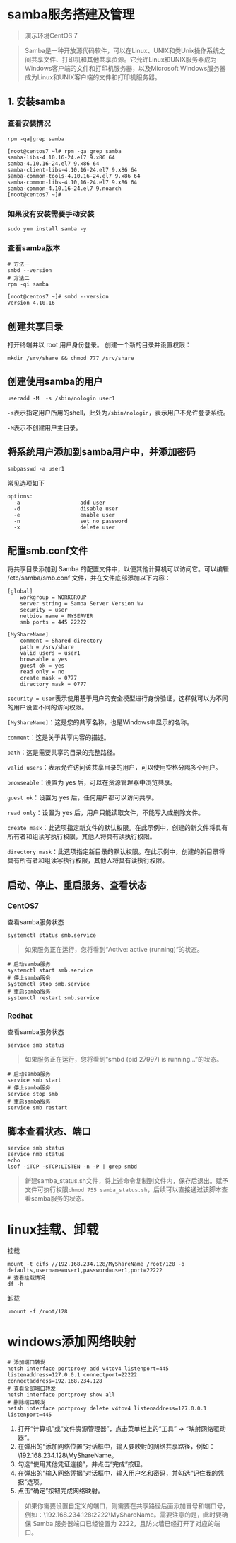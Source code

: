 # samba服务搭建及管理

> 演示环境CentOS 7

> Samba是一种开放源代码软件，可以在Linux、UNIX和类Unix操作系统之间共享文件、打印机和其他共享资源。它允许Linux和UNIX服务器成为Windows客户端的文件和打印机服务器，以及Microsoft Windows服务器成为Linux和UNIX客户端的文件和打印机服务器。

## 1. 安装samba

### 查看安装情况
```shell
rpm -qa|grep samba
```
```
[root@centos7 ~l# rpm -qa grep samba
samba-libs-4.10.16-24.el7 9.x86 64
samba-4.10.16-24.el7 9.x86 64
samba-client-libs-4.10.16-24.el7 9.x86 64
samba-common-tools-4.10.16-24.el7 9.x86 64
samba-common-libs-4.10,16-24.el7 9.x86 64
samba-common-4.10.16-24.el7 9.noarch
[root@centos7 ~]#
```

### 如果没有安装需要手动安装
```shell
sudo yum install samba -y
```

### 查看samba版本
```shell
# 方法一
smbd --version
# 方法二
rpm -qi samba
```

```
[root@centos7 ~]# smbd --version
Version 4.10.16
```

## 创建共享目录

打开终端并以 root 用户身份登录。
创建一个新的目录并设置权限：
```shell
mkdir /srv/share && chmod 777 /srv/share
```

## 创建使用samba的用户

```shell
useradd -M  -s /sbin/nologin user1
```
`-s`表示指定用户所用的shell，此处为`/sbin/nologin`，表示用户不允许登录系统。

`-M`表示不创建用户主目录。

## 将系统用户添加到samba用户中，并添加密码

```shell
smbpasswd -a user1
```
常见选项如下
```
options:
  -a                   add user
  -d                   disable user
  -e                   enable user
  -n                   set no password
  -x                   delete user
```

## 配置smb.conf文件
将共享目录添加到 Samba 的配置文件中，以便其他计算机可以访问它。可以编辑 /etc/samba/smb.conf 文件，并在文件底部添加以下内容：
```shell
[global]
    workgroup = WORKGROUP
    server string = Samba Server Version %v
    security = user
    netbios name = MYSERVER
    smb ports = 445 22222

[MyShareName]
    comment = Shared directory
    path = /srv/share
    valid users = user1
    browsable = yes
    guest ok = yes
    read only = no
    create mask = 0777
    directory mask = 0777
```

`security = user`表示使用基于用户的安全模型进行身份验证，这样就可以为不同的用户设置不同的访问权限。

`[MyShareName]`：这是您的共享名称，也是Windows中显示的名称。

`comment`：这是关于共享内容的描述。

`path`：这是需要共享的目录的完整路径。

`valid users`：表示允许访问该共享目录的用户，可以使用空格分隔多个用户。

`browseable`：设置为 yes 后，可以在资源管理器中浏览共享。

`guest ok`：设置为 yes 后，任何用户都可以访问共享。

`read only`：设置为 yes 后，用户只能读取文件，不能写入或删除文件。

`create mask`：此选项指定新文件的默认权限。在此示例中，创建的新文件将具有所有者和组读写执行权限，其他人将具有读执行权限。

`directory mask`：此选项指定新目录的默认权限。在此示例中，创建的新目录将具有所有者和组读写执行权限，其他人将具有读执行权限。


## 启动、停止、重启服务、查看状态

### CentOS7
查看samba服务状态
```shell
systemctl status smb.service
```
> 如果服务正在运行，您将看到“Active: active (running)”的状态。

```shell
# 启动samba服务
systemctl start smb.service
# 停止samba服务
systemctl stop smb.service
# 重启samba服务
systemctl restart smb.service
```

### Redhat

查看samba服务状态
```shell
service smb status
```
> 如果服务正在运行，您将看到“smbd (pid 27997) is running...”的状态。

```shell
# 启动samba服务
service smb start
# 停止samba服务
service stop smb
# 重启samba服务
service smb restart
```

## 脚本查看状态、端口
```shell
service smb status
service nmb status
echo
lsof -iTCP -sTCP:LISTEN -n -P | grep smbd
```
> 新建samba_status.sh文件，将上述命令复制到文件内，保存后退出。赋予文件可执行权限`chmod 755 samba_status.sh`，后续可以直接通过该脚本查看samba服务的状态。


# linux挂载、卸载

挂载
```shell
mount -t cifs //192.168.234.128/MyShareName /root/128 -o defaults,username=user1,password=user1,port=22222
# 查看挂载情况
df -h
```

卸载
```shell
umount -f /root/128
```

# windows添加网络映射

```shell
# 添加端口转发
netsh interface portproxy add v4tov4 listenport=445 listenaddress=127.0.0.1 connectport=22222 connectaddress=192.168.234.128
# 查看全部端口转发
netsh interface portproxy show all
# 删除端口转发
netsh interface portproxy delete v4tov4 listenaddress=127.0.0.1 listenport=445
```
1. 打开“计算机”或“文件资源管理器”，点击菜单栏上的“工具” → “映射网络驱动器”。 
2. 在弹出的“添加网络位置”对话框中，输入要映射的网络共享路径，例如：\192.168.234.128\MyShareName。 
3. 勾选“使用其他凭证连接”，并点击“完成”按钮。 
4. 在弹出的“输入网络凭据”对话框中，输入用户名和密码，并勾选“记住我的凭据”选项。 
5. 点击“确定”按钮完成网络映射。
> 如果你需要设置自定义的端口，则需要在共享路径后面添加冒号和端口号，例如：\192.168.234.128:2222\MyShareName。需要注意的是，此时要确保 Samba 服务器端口已经设置为 2222，且防火墙已经打开了对应的端口。
